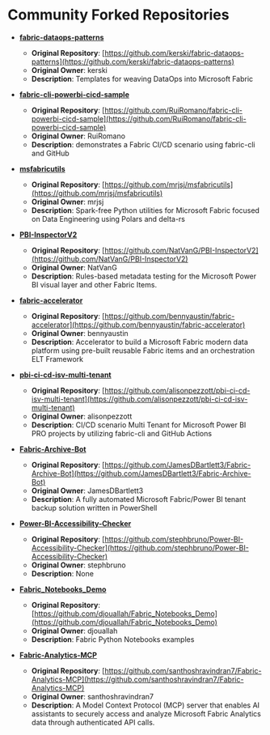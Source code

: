 # Community Forked Repositories

- **[fabric-dataops-patterns](https://github.com/FabricEssentials/fabric-dataops-patterns)**
  - **Original Repository**: [https://github.com/kerski/fabric-dataops-patterns](https://github.com/kerski/fabric-dataops-patterns)
  - **Original Owner**: kerski
  - **Description**: Templates for weaving DataOps into Microsoft Fabric

- **[fabric-cli-powerbi-cicd-sample](https://github.com/FabricEssentials/fabric-cli-powerbi-cicd-sample)**
  - **Original Repository**: [https://github.com/RuiRomano/fabric-cli-powerbi-cicd-sample](https://github.com/RuiRomano/fabric-cli-powerbi-cicd-sample)
  - **Original Owner**: RuiRomano
  - **Description**: demonstrates a Fabric CI/CD scenario using fabric-cli and GitHub

- **[msfabricutils](https://github.com/FabricEssentials/msfabricutils)**
  - **Original Repository**: [https://github.com/mrjsj/msfabricutils](https://github.com/mrjsj/msfabricutils)
  - **Original Owner**: mrjsj
  - **Description**: Spark-free Python utilities for Microsoft Fabric focused on Data Engineering using Polars and delta-rs

- **[PBI-InspectorV2](https://github.com/FabricEssentials/PBI-InspectorV2)**
  - **Original Repository**: [https://github.com/NatVanG/PBI-InspectorV2](https://github.com/NatVanG/PBI-InspectorV2)
  - **Original Owner**: NatVanG
  - **Description**: Rules-based metadata testing for the Microsoft Power BI visual layer and other Fabric Items.

- **[fabric-accelerator](https://github.com/FabricEssentials/fabric-accelerator)**
  - **Original Repository**: [https://github.com/bennyaustin/fabric-accelerator](https://github.com/bennyaustin/fabric-accelerator)
  - **Original Owner**: bennyaustin
  - **Description**: Accelerator to build a Microsoft Fabric modern data platform using pre-built reusable Fabric items and an orchestration ELT Framework

- **[pbi-ci-cd-isv-multi-tenant](https://github.com/FabricEssentials/pbi-ci-cd-isv-multi-tenant)**
  - **Original Repository**: [https://github.com/alisonpezzott/pbi-ci-cd-isv-multi-tenant](https://github.com/alisonpezzott/pbi-ci-cd-isv-multi-tenant)
  - **Original Owner**: alisonpezzott
  - **Description**: CI/CD scenario Multi Tenant for Microsoft Power BI PRO projects by utilizing fabric-cli and GitHub Actions

- **[Fabric-Archive-Bot](https://github.com/FabricEssentials/Fabric-Archive-Bot)**
  - **Original Repository**: [https://github.com/JamesDBartlett3/Fabric-Archive-Bot](https://github.com/JamesDBartlett3/Fabric-Archive-Bot)
  - **Original Owner**: JamesDBartlett3
  - **Description**: A fully automated Microsoft Fabric/Power BI tenant backup solution written in PowerShell

- **[Power-BI-Accessibility-Checker](https://github.com/FabricEssentials/Power-BI-Accessibility-Checker)**
  - **Original Repository**: [https://github.com/stephbruno/Power-BI-Accessibility-Checker](https://github.com/stephbruno/Power-BI-Accessibility-Checker)
  - **Original Owner**: stephbruno
  - **Description**: None

- **[Fabric_Notebooks_Demo](https://github.com/FabricEssentials/Fabric_Notebooks_Demo)**
  - **Original Repository**: [https://github.com/djouallah/Fabric_Notebooks_Demo](https://github.com/djouallah/Fabric_Notebooks_Demo)
  - **Original Owner**: djouallah
  - **Description**: Fabric Python Notebooks examples

- **[Fabric-Analytics-MCP](https://github.com/FabricEssentials/Fabric-Analytics-MCP)**
  - **Original Repository**: [https://github.com/santhoshravindran7/Fabric-Analytics-MCP](https://github.com/santhoshravindran7/Fabric-Analytics-MCP)
  - **Original Owner**: santhoshravindran7
  - **Description**: A Model Context Protocol (MCP) server that enables AI assistants to securely access and analyze Microsoft Fabric Analytics data through authenticated API calls.


